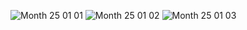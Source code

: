 ![Month 25 01 01](https://github.com/user-attachments/assets/908d4c25-c17d-475c-b61b-50ac56fa817e)
![Month 25 01 02](https://github.com/user-attachments/assets/ad247baf-2b35-4bf0-a483-870b52ff25df)
![Month 25 01 03](https://github.com/user-attachments/assets/e9d0471c-e79b-4113-8e1d-d28147df9862)
